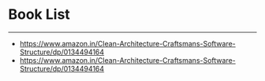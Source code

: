# Book List
----
- https://www.amazon.in/Clean-Architecture-Craftsmans-Software-Structure/dp/0134494164
- https://www.amazon.in/Clean-Architecture-Craftsmans-Software-Structure/dp/0134494164
